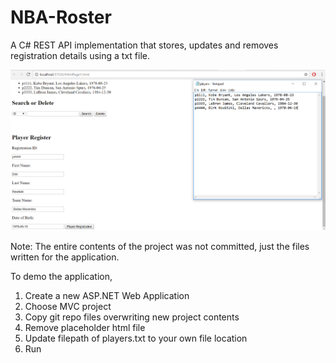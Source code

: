 # NBA-Roster
A C# REST API implementation that stores, updates and removes registration details using a txt file.


![Alt text](registration_sample.png?raw=true "Registration")

Note: The entire contents of the project was not committed, just the files written for the application.

To demo the application,

1. Create a new ASP.NET Web Application
2. Choose MVC project
3. Copy git repo files overwriting new project contents
4. Remove placeholder html file
5. Update filepath of players.txt to your own file location
6. Run
